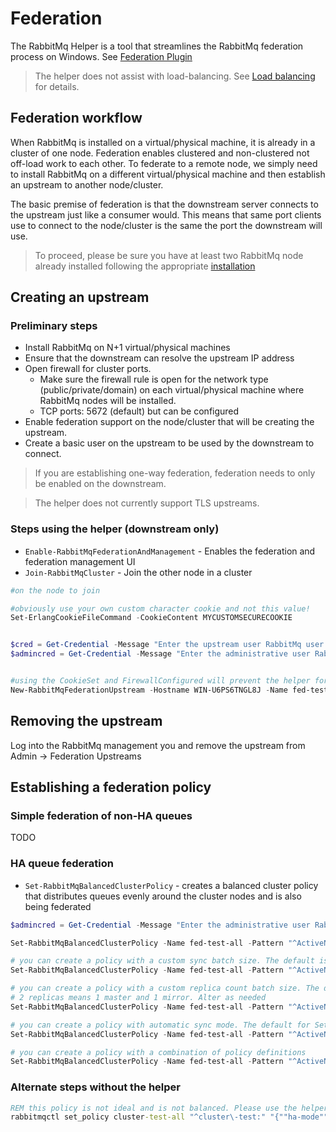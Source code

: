 # Federation

The RabbitMq Helper is a tool that streamlines the RabbitMq federation process on Windows. See [Federation Plugin](https://www.rabbitmq.com/federation.html)

> The helper does not assist with load-balancing. See [Load balancing](../loadbalancing.md) for details.

## Federation workflow

When RabbitMq is installed on a virtual/physical machine, it is already in a cluster of one node. Federation enables clustered and non-clustered not off-load work to each other. To federate to a remote node, we simply need to install RabbitMq on a different virtual/physical machine and then establish an upstream to another node/cluster. 

The basic premise of federation is that the downstream server connects to the upstream just like a consumer would. This means that same port clients use to connect to the node/cluster is the same the port the downstream will use.

> To proceed, please be sure you have at least two RabbitMq node already installed following the appropriate [installation](../installation/README.md)

## Creating an upstream

### Preliminary steps
* Install RabbitMq on N+1 virtual/physical machines
* Ensure that the downstream can resolve the upstream IP address
* Open firewall for cluster ports. 
    * Make sure the firewall rule is open for the network type (public/private/domain) on each virtual/physical machine where RabbitMq nodes will be installed.
    * TCP ports: 5672 (default) but can be configured
* Enable federation support on the node/cluster that will be creating the upstream.
* Create a basic user on the upstream to be used by the downstream to connect.

> If you are establishing one-way federation, federation needs to only be enabled on the downstream.

> The helper does not currently support TLS upstreams.

### Steps using the helper (downstream only)
* ```Enable-RabbitMqFederationAndManagement``` - Enables the federation and federation management UI 
* ```Join-RabbitMqCluster``` - Join the other node in a cluster

```powershell
#on the node to join

#obviously use your own custom character cookie and not this value!
Set-ErlangCookieFileCommand -CookieContent MYCUSTOMSECURECOOKIE


$cred = Get-Credential -Message "Enter the upstream user RabbitMq user username and password";
$admincred = Get-Credential -Message "Enter the administrative user RabbitMq user username and password";


#using the CookieSet and FirewallConfigured will prevent the helper for prompting. Only use if you have actually already set the cluster cookie and you have configured your firewall
New-RabbitMqFederationUpstream -Hostname WIN-U6PS6TNGL8J -Name fed-test -Credential $cred -AdminCredential $admincred -FirewallConfigured -Verbose
```

## Removing the upstream

Log into the RabbitMq management you and remove the upstream from Admin -> Federation Upstreams

## Establishing a federation policy

### Simple federation of non-HA queues

TODO

### HA queue federation

* ```Set-RabbitMqBalancedClusterPolicy``` - creates a balanced cluster policy that distributes queues evenly around the cluster nodes and is also being federated

```powershell
$admincred = Get-Credential -Message "Enter the administrative user RabbitMq user username and password";

Set-RabbitMqBalancedClusterPolicy -Name fed-test-all -Pattern "^ActiveNonSslRabbitMq:" -AdminCredential $admincred -IncludeInFederation

# you can create a policy with a custom sync batch size. The default is 400 for Set-RabbitMqBalancedClusterPolicy because Thycotic products have a worst case scenario size for messages to be at 256KB. When a sync message is generated 256*400 = 100MB. Larger sync message can cause fragementation if there is latency or network connection drops between cluster node. Alter as needed
Set-RabbitMqBalancedClusterPolicy -Name fed-test-all -Pattern "^ActiveNonSslRabbitMq:" -AdminCredential $admincred -SyncBatchSize 100 -IncludeInFederation

# you can create a policy with a custom replica count batch size. The default is 2 for Set-RabbitMqBalancedClusterPolicy because anything higher puts strain on the cluster. 
# 2 replicas means 1 master and 1 mirror. Alter as needed
Set-RabbitMqBalancedClusterPolicy -Name fed-test-all -Pattern "^ActiveNonSslRabbitMq:" -AdminCredential $admincred -QueueReplicaCount 3 -IncludeInFederation

# you can create a policy with automatic sync mode. The default for Set-RabbitMqBalancedClusterPolicy is manual to avoid forcing a queue to automatically synchronize when a new mirror joins.
Set-RabbitMqBalancedClusterPolicy -Name fed-test-all -Pattern "^ActiveNonSslRabbitMq:" -AdminCredential $admincred -AutomaticSyncMode -IncludeInFederation

# you can create a policy with a combination of policy definitions
Set-RabbitMqBalancedClusterPolicy -Name fed-test-all -Pattern "^ActiveNonSslRabbitMq:" -AdminCredential $admincred -SyncBatchSize 100 -QueueReplicaCount 3 -AutomaticSyncMode -IncludeInFederation

```


### Alternate steps without the helper
```cmd
REM this policy is not ideal and is not balanced. Please use the helper if possible
rabbitmqctl set_policy cluster-test-all "^cluster\-test:" "{""ha-mode"":""all""}"
```
